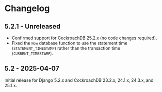 # Changelog

## 5.2.1 - Unreleased

- Confirmed support for CockroachDB 25.2.x (no code changes required).
- Fixed the ``Now`` database function to use the statement time
  (``STATEMENT_TIMESTAMP``) rather than the transaction time
  (``CURRENT_TIMESTAMP``).

## 5.2 - 2025-04-07

Initial release for Django 5.2.x and CockroachDB 23.2.x, 24.1.x, 24.3.x, and
25.1.x.
